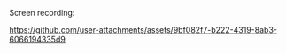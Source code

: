 Screen recording:


https://github.com/user-attachments/assets/9bf082f7-b222-4319-8ab3-6066194335d9

